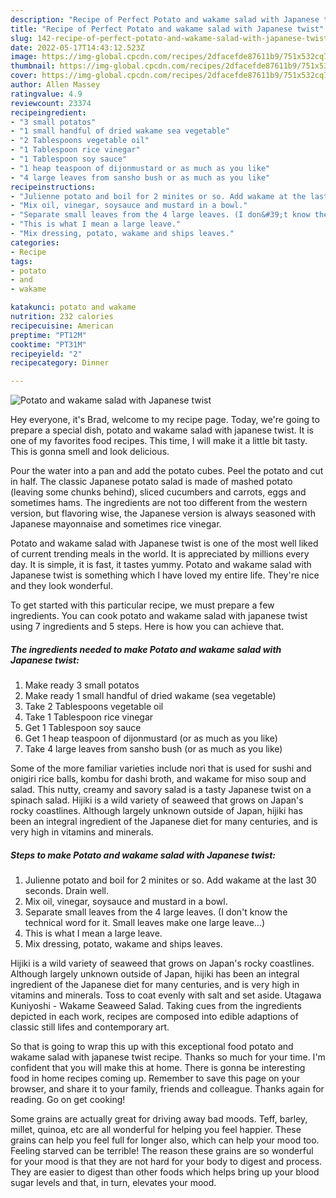 ```yaml
---
description: "Recipe of Perfect Potato and wakame salad with Japanese twist"
title: "Recipe of Perfect Potato and wakame salad with Japanese twist"
slug: 142-recipe-of-perfect-potato-and-wakame-salad-with-japanese-twist
date: 2022-05-17T14:43:12.523Z
image: https://img-global.cpcdn.com/recipes/2dfacefde87611b9/751x532cq70/potato-and-wakame-salad-with-japanese-twist-recipe-main-photo.jpg
thumbnail: https://img-global.cpcdn.com/recipes/2dfacefde87611b9/751x532cq70/potato-and-wakame-salad-with-japanese-twist-recipe-main-photo.jpg
cover: https://img-global.cpcdn.com/recipes/2dfacefde87611b9/751x532cq70/potato-and-wakame-salad-with-japanese-twist-recipe-main-photo.jpg
author: Allen Massey
ratingvalue: 4.9
reviewcount: 23374
recipeingredient:
- "3 small potatos"
- "1 small handful of dried wakame sea vegetable"
- "2 Tablespoons vegetable oil"
- "1 Tablespoon rice vinegar"
- "1 Tablespoon soy sauce"
- "1 heap teaspoon of dijonmustard or as much as you like"
- "4 large leaves from sansho bush or as much as you like"
recipeinstructions:
- "Julienne potato and boil for 2 minites or so. Add wakame at the last 30 seconds. Drain well."
- "Mix oil, vinegar, soysauce and mustard in a bowl."
- "Separate small leaves from the 4 large leaves. (I don&#39;t know the technical word for it. Small leaves make one large leave...)"
- "This is what I mean a large leave."
- "Mix dressing, potato, wakame and ships leaves."
categories:
- Recipe
tags:
- potato
- and
- wakame

katakunci: potato and wakame 
nutrition: 232 calories
recipecuisine: American
preptime: "PT12M"
cooktime: "PT31M"
recipeyield: "2"
recipecategory: Dinner

---
```



![Potato and wakame salad with Japanese twist](https://img-global.cpcdn.com/recipes/2dfacefde87611b9/751x532cq70/potato-and-wakame-salad-with-japanese-twist-recipe-main-photo.jpg)

Hey everyone, it's Brad, welcome to my recipe page. Today, we're going to prepare a special dish, potato and wakame salad with japanese twist. It is one of my favorites food recipes. This time, I will make it a little bit tasty. This is gonna smell and look delicious.

Pour the water into a pan and add the potato cubes. Peel the potato and cut in half. The classic Japanese potato salad is made of mashed potato (leaving some chunks behind), sliced cucumbers and carrots, eggs and sometimes hams. The ingredients are not too different from the western version, but flavoring wise, the Japanese version is always seasoned with Japanese mayonnaise and sometimes rice vinegar.

Potato and wakame salad with Japanese twist is one of the most well liked of current trending meals in the world. It is appreciated by millions every day. It is simple, it is fast, it tastes yummy. Potato and wakame salad with Japanese twist is something which I have loved my entire life. They're nice and they look wonderful.


To get started with this particular recipe, we must prepare a few ingredients. You can cook potato and wakame salad with japanese twist using 7 ingredients and 5 steps. Here is how you can achieve that.

<!--inarticleads1-->

##### The ingredients needed to make Potato and wakame salad with Japanese twist:

1. Make ready 3 small potatos
1. Make ready 1 small handful of dried wakame (sea vegetable)
1. Take 2 Tablespoons vegetable oil
1. Take 1 Tablespoon rice vinegar
1. Get 1 Tablespoon soy sauce
1. Get 1 heap teaspoon of dijonmustard (or as much as you like)
1. Take 4 large leaves from sansho bush (or as much as you like)


Some of the more familiar varieties include nori that is used for sushi and onigiri rice balls, kombu for dashi broth, and wakame for miso soup and salad. This nutty, creamy and savory salad is a tasty Japanese twist on a spinach salad. Hijiki is a wild variety of seaweed that grows on Japan&#39;s rocky coastlines. Although largely unknown outside of Japan, hijiki has been an integral ingredient of the Japanese diet for many centuries, and is very high in vitamins and minerals. 

<!--inarticleads2-->

##### Steps to make Potato and wakame salad with Japanese twist:

1. Julienne potato and boil for 2 minites or so. Add wakame at the last 30 seconds. Drain well.
1. Mix oil, vinegar, soysauce and mustard in a bowl.
1. Separate small leaves from the 4 large leaves. (I don&#39;t know the technical word for it. Small leaves make one large leave...)
1. This is what I mean a large leave.
1. Mix dressing, potato, wakame and ships leaves.


Hijiki is a wild variety of seaweed that grows on Japan&#39;s rocky coastlines. Although largely unknown outside of Japan, hijiki has been an integral ingredient of the Japanese diet for many centuries, and is very high in vitamins and minerals. Toss to coat evenly with salt and set aside. Utagawa Kuniyoshi - Wakame Seaweed Salad. Taking cues from the ingredients depicted in each work, recipes are composed into edible adaptions of classic still lifes and contemporary art. 

So that is going to wrap this up with this exceptional food potato and wakame salad with japanese twist recipe. Thanks so much for your time. I'm confident that you will make this at home. There is gonna be interesting food in home recipes coming up. Remember to save this page on your browser, and share it to your family, friends and colleague. Thanks again for reading. Go on get cooking!

Some grains are actually great for driving away bad moods. Teff, barley, millet, quinoa, etc are all wonderful for helping you feel happier. These grains can help you feel full for longer also, which can help your mood too. Feeling starved can be terrible! The reason these grains are so wonderful for your mood is that they are not hard for your body to digest and process. They are easier to digest than other foods which helps bring up your blood sugar levels and that, in turn, elevates your mood.
